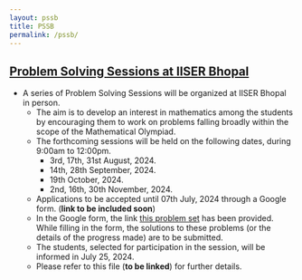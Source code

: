 ```yaml
---
layout: pssb
title: PSSB
permalink: /pssb/
---
```



## [Problem Solving Sessions at IISER Bhopal](https://jpsaha.github.io/MOTP/pssb/)

* A series of Problem Solving Sessions will be organized at IISER Bhopal in person.
  * The aim is to develop an interest in mathematics among the students by encouraging them to work on problems falling broadly within the scope of the Mathematical Olympiad.
  * The forthcoming sessions will be held on the following dates, during 9:00am to 12:00pm.
    * 3rd, 17th, 31st August, 2024.
    * 14th, 28th September, 2024.
    * 19th October, 2024.
    * 2nd, 16th, 30th November, 2024.
  * Applications to be accepted until 07th July, 2024 through a Google form. (**link to be included soon**)
  * In the Google form, the link [this problem set](https://jpsaha.github.io/MOTP/pssb/ProblemSetIISERB24Aug) has been provided. While filling in the form, the solutions to these problems (or the details of the progress made) are to be submitted.
  * The students, selected for participation in the session, will be informed in July 25, 2024.
  * Please refer to this file (**to be linked**) for further details. 
 
